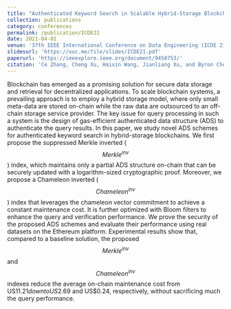```yaml
---
title: "Authenticated Keyword Search in Scalable Hybrid-Storage Blockchains"
collection: publications
category: conferences
permalink: /publication/ICDE21
date: 2021-04-01
venue: '37th IEEE International Conference on Data Engineering (ICDE 21)'
slidesurl: 'https://xuc.me/file/slides/ICDE21.pdf'
paperurl: 'https://ieeexplore.ieee.org/document/9458753/'
citation: 'Ce Zhang, Cheng Xu, Haixin Wang, Jianliang Xu, and Byron Choi. (2021). &quot;Authenticated Keyword Search in Scalable Hybrid-Storage Blockchains.&quot; <i>ICDE 21</i>.'
---
```


Blockchain has emerged as a promising solution for secure data storage and retrieval for decentralized applications. To scale blockchain systems, a prevailing approach is to employ a hybrid storage model, where only small meta-data are stored on-chain while the raw data are outsourced to an off-chain storage service provider. The key issue for query processing in such a system is the design of gas-efficient authenticated data structure (ADS) to authenticate the query results. In this paper, we study novel ADS schemes for authenticated keyword search in hybrid-storage blockchains. We first propose the suppressed Merkle inverted ($$Merkle^{inv}$$) index, which maintains only a partial ADS structure on-chain that can be securely updated with a logarithm-sized cryptographic proof. Moreover, we propose a Chameleon inverted ($$Chameleon^{inv}$$) index that leverages the chameleon vector commitment to achieve a constant maintenance cost. It is further optimized with Bloom filters to enhance the query and verification performance. We prove the security of the proposed ADS schemes and evaluate their performance using real datasets on the Ethereum platform. Experimental results show that, compared to a baseline solution, the proposed $$Merkle^{inv}$$ and $$Chameleon^{inv}$$ indexes reduce the average on-chain maintenance cost from US$11.21 down to US$2.69 and US$0.24, respectively, without sacrificing much the query performance.
